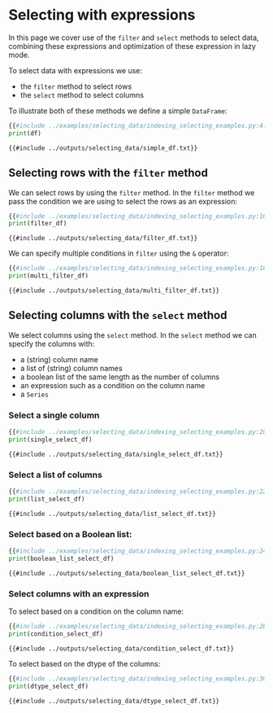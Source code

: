 # Selecting with expressions

In this page we cover use of the `filter` and `select` methods to select data, combining these expressions and optimization of these expression in lazy mode.

To select data with expressions we use:

- the `filter` method to select rows
- the `select` method to select columns

To illustrate both of these methods we define a simple `DataFrame`:

```python
{{#include ../examples/selecting_data/indexing_selecting_examples.py:4:10}}
print(df)
```

```text
{{#include ../outputs/selecting_data/simple_df.txt}}
```

## Selecting rows with the `filter` method

We can select rows by using the `filter` method. In the `filter` method we pass the condition we are using to select the rows as an expression:

```python
{{#include ../examples/selecting_data/indexing_selecting_examples.py:16:16}}
print(filter_df)
```

```text
{{#include ../outputs/selecting_data/filter_df.txt}}
```

We can specify multiple conditions in `filter` using the `&` operator:

```python
{{#include ../examples/selecting_data/indexing_selecting_examples.py:18:18}}
print(multi_filter_df)
```

```text
{{#include ../outputs/selecting_data/multi_filter_df.txt}}
```

## Selecting columns with the `select` method

We select columns using the `select` method. In the `select` method we can specify the columns with:

- a (string) column name
- a list of (string) column names
- a boolean list of the same length as the number of columns
- an expression such as a condition on the column name
- a `Series`

### Select a single column

```python
{{#include ../examples/selecting_data/indexing_selecting_examples.py:20:20}}
print(single_select_df)
```

```text
{{#include ../outputs/selecting_data/single_select_df.txt}}
```

### Select a list of columns

```python
{{#include ../examples/selecting_data/indexing_selecting_examples.py:22:22}}
print(list_select_df)
```

```text
{{#include ../outputs/selecting_data/list_select_df.txt}}
```

### Select based on a Boolean list:

```python
{{#include ../examples/selecting_data/indexing_selecting_examples.py:24:26}}
print(boolean_list_select_df)
```

```text
{{#include ../outputs/selecting_data/boolean_list_select_df.txt}}
```

### Select columns with an expression

To select based on a condition on the column name:

```python
{{#include ../examples/selecting_data/indexing_selecting_examples.py:28:28}}
print(condition_select_df)
```

```text
{{#include ../outputs/selecting_data/condition_select_df.txt}}
```

To select based on the dtype of the columns:

```python
{{#include ../examples/selecting_data/indexing_selecting_examples.py:30:30}}
print(dtype_select_df)
```

```text
{{#include ../outputs/selecting_data/dtype_select_df.txt}}
```
